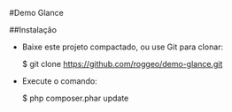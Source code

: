 #Demo Glance


##Instalação

* Baixe este projeto compactado, ou use Git para clonar:
    
    $ git clone https://github.com/roggeo/demo-glance.git

* Execute o comando:

    $ php composer.phar update
